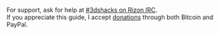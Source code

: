 For support, ask for help at [#3dshacks on Rizon IRC](https://gate.omicron.pw).    
If you appreciate this guide, I accept [donations](https://github.com/Plailect/Guide/wiki/Donations) through both Bitcoin and PayPal.
